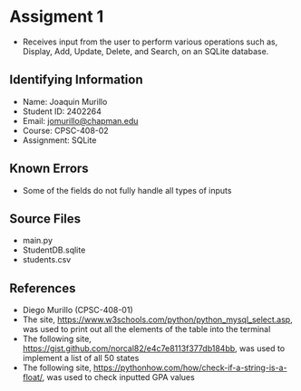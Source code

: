 # Assigment 1
* Receives input from the user to perform various operations such as, Display, Add, Update, Delete, and Search, on an SQLite database.

## Identifying Information

* Name: Joaquin Murillo
* Student ID: 2402264
* Email: jomurillo@chapman.edu
* Course: CPSC-408-02
* Assignment: SQLite

## Known Errors
* Some of the fields do not fully handle all types of inputs

## Source Files  
* main.py
* StudentDB.sqlite
* students.csv

## References
* Diego Murillo (CPSC-408-01)
* The site, https://www.w3schools.com/python/python_mysql_select.asp, was used to print out all the elements of the table into the terminal
* The following site, https://gist.github.com/norcal82/e4c7e8113f377db184bb, was used to implement a list of all 50 states
* The following site, https://pythonhow.com/how/check-if-a-string-is-a-float/, was used to check inputted GPA values
